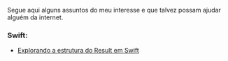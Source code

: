 Segue aqui alguns assuntos do meu interesse e que talvez possam ajudar alguém
da internet. 

### Swift:
- [Explorando a estrutura do Result em Swift](Programming/Explorando_o_Result.md)